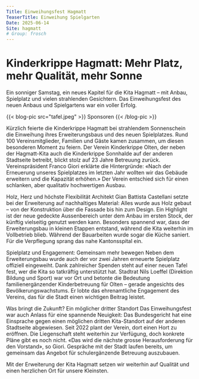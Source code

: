 ```yaml
---
Title: Einweihungsfest Hagmatt
TeaserTitle: Einweihung Spielgarten
Date: 2025-06-14
Site: hagmatt
# Group: frosch
---
```

# Kinderkrippe Hagmatt: Mehr Platz, mehr Qualität, mehr Sonne

Ein sonniger Samstag, ein neues Kapitel für die Kita Hagmatt – mit Anbau, Spielplatz und vielen strahlenden Gesichtern. Das Einweihungsfest des neuen Anbaus und Spielgartens war ein voller Erfolg.


{{< blog-pic src="tafel.jpeg" >}}
Sponsoren
{{< /blog-pic >}}

Kürzlich feierte die Kinderkrippe Hagmatt bei strahlendem Sonnenschein die Einweihung ihres Erweiterungsbaus und des neuen Spielplatzes. Rund 100 Vereinsmitglieder, Familien und Gäste kamen zusammen, um diesen besonderen Moment zu feiern. Der Verein Kinderkrippe Olten, der neben der Hagmatt-Kita auch die Kinderkrippe Sonnhalde auf der anderen Stadtseite betreibt, blickt stolz auf 23 Jahre Betreuung zurück. Vereinspräsident Franco Giori erklärte die Hintergründe: «Nach der Erneuerung unseres Spielplatzes im letzten Jahr wollten wir das Gebäude erweitern und die Kapazität erhöhen.» Der Verein entschied sich für einen schlanken, aber qualitativ hochwertigen Ausbau.

Holz, Herz und höchste Flexibilität
Architekt Gian Battista Castellani setzte bei der Erweiterung auf nachhaltiges Material: Alles wurde aus Holz gebaut – von der Konstruktion über die Fassade bis hin zum Design. Ein Highlight ist der neue gedeckte Aussenbereich unter dem Anbau im ersten Stock, der künftig vielseitig genutzt werden kann. Besonders spannend war, dass der Erweiterungsbau in kleinen Etappen entstand, während die Kita weiterhin im Vollbetrieb blieb. Während der Bauarbeiten wurde sogar die Küche saniert. Für die Verpflegung sprang das nahe Kantonsspital ein.

Spielplatz und Engagement: Gemeinsam mehr bewegen
Neben dem Erweiterungsbau wurde auch der vor zwei Jahren erneuerte Spielplatz offiziell eingeweiht. Dank zahlreicher Spenden steht auf einer neuen Tafel fest, wer die Kita so tatkräftig unterstützt hat. Stadtrat Nils Loeffel (Direktion Bildung und Sport) war vor Ort und betonte die Bedeutung familienergänzender Kinderbetreuung für Olten – gerade angesichts des Bevölkerungswachstums. Er lobte das ehrenamtliche Engagement des Vereins, das für die Stadt einen wichtigen Beitrag leistet.

Was bringt die Zukunft? Ein möglicher dritter Standort
Das Einweihungsfest war auch Anlass für eine spannende Neuigkeit: Das Bundesgericht hat eine Einsprache gegen einen möglichen dritten Kita-Standort auf der anderen Stadtseite abgewiesen. Seit 2022 plant der Verein, dort einen Hort zu eröffnen. Die Liegenschaft steht weiterhin zur Verfügung, doch konkrete Pläne gibt es noch nicht.
«Das wird die nächste grosse Herausforderung für den Vorstand», so Giori. Gespräche mit der Stadt laufen bereits, um gemeinsam das Angebot für schulergänzende Betreuung auszubauen.

Mit der Erweiterung der Kita Hagmatt setzen wir weiterhin auf Qualität und einen herzlichen Ort für unsere Kleinsten.


